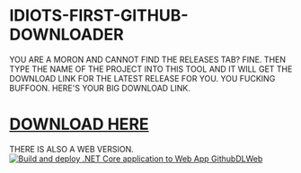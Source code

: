 # IDIOTS-FIRST-GITHUB-DOWNLOADER
YOU ARE A MORON AND CANNOT FIND THE RELEASES TAB?
FINE. THEN TYPE THE NAME OF THE PROJECT INTO THIS TOOL AND IT WILL GET THE DOWNLOAD LINK FOR THE LATEST RELEASE FOR YOU. YOU FUCKING BUFFOON.
HERE'S YOUR BIG DOWNLOAD LINK.
# [DOWNLOAD HERE](https://github.com/gnargle/IDIOTS-FIRST-GITHUB-DOWNLOADER/releases/download/release/IDIOTSFIRSTGITHUBDOWNLOADER.zip)

THERE IS ALSO A WEB VERSION. [![Build and deploy .NET Core application to Web App GithubDLWeb](https://github.com/gnargle/IDIOTS-FIRST-GITHUB-DOWNLOADER/actions/workflows/GithubDLWeb.yml/badge.svg)](https://github.com/gnargle/IDIOTS-FIRST-GITHUB-DOWNLOADER/actions/workflows/GithubDLWeb.yml)
